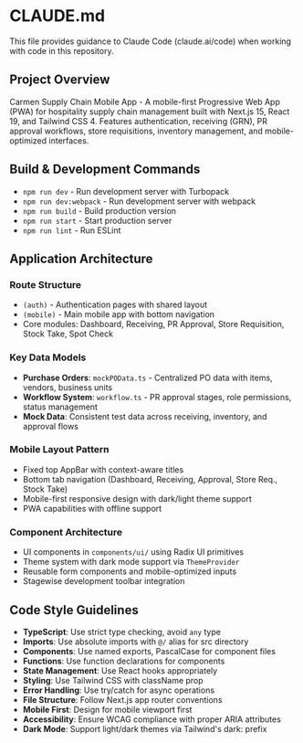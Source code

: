 # CLAUDE.md

This file provides guidance to Claude Code (claude.ai/code) when working with code in this repository.

## Project Overview
Carmen Supply Chain Mobile App - A mobile-first Progressive Web App (PWA) for hospitality supply chain management built with Next.js 15, React 19, and Tailwind CSS 4. Features authentication, receiving (GRN), PR approval workflows, store requisitions, inventory management, and mobile-optimized interfaces.

## Build & Development Commands
- `npm run dev` - Run development server with Turbopack
- `npm run dev:webpack` - Run development server with webpack  
- `npm run build` - Build production version
- `npm run start` - Start production server
- `npm run lint` - Run ESLint

## Application Architecture

### Route Structure
- `(auth)` - Authentication pages with shared layout
- `(mobile)` - Main mobile app with bottom navigation
- Core modules: Dashboard, Receiving, PR Approval, Store Requisition, Stock Take, Spot Check

### Key Data Models
- **Purchase Orders**: `mockPOData.ts` - Centralized PO data with items, vendors, business units
- **Workflow System**: `workflow.ts` - PR approval stages, role permissions, status management
- **Mock Data**: Consistent test data across receiving, inventory, and approval flows

### Mobile Layout Pattern
- Fixed top AppBar with context-aware titles
- Bottom tab navigation (Dashboard, Receiving, Approval, Store Req., Stock Take)
- Mobile-first responsive design with dark/light theme support
- PWA capabilities with offline support

### Component Architecture
- UI components in `components/ui/` using Radix UI primitives
- Theme system with dark mode support via `ThemeProvider`
- Reusable form components and mobile-optimized inputs
- Stagewise development toolbar integration

## Code Style Guidelines
- **TypeScript**: Use strict type checking, avoid `any` type
- **Imports**: Use absolute imports with `@/` alias for src directory
- **Components**: Use named exports, PascalCase for component files
- **Functions**: Use function declarations for components
- **State Management**: Use React hooks appropriately
- **Styling**: Use Tailwind CSS with className prop
- **Error Handling**: Use try/catch for async operations
- **File Structure**: Follow Next.js app router conventions
- **Mobile First**: Design for mobile viewport first
- **Accessibility**: Ensure WCAG compliance with proper ARIA attributes
- **Dark Mode**: Support light/dark themes via Tailwind's dark: prefix